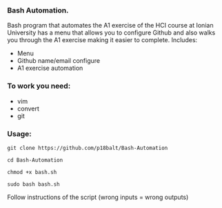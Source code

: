 ### Bash Automation.
Bash program that automates the A1 exercise of the HCI course at Ionian University
has a menu that allows you to configure Github and also walks you through the A1 exercise making it easier to complete.
Includes:
- Menu
- Github name/email configure
- A1 exercise automation

### To work you need:
- vim
- convert
- git

### Usage:

```
git clone https://github.com/p18balt/Bash-Automation

cd Bash-Automation

chmod +x bash.sh

sudo bash bash.sh
```
Follow instructions of the script (wrong inputs = wrong outputs)
